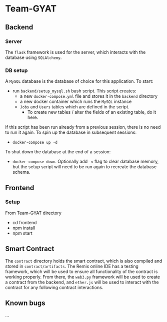 # Team-GYAT

## Backend 
### Server
The `flask` framework is used for the server, which interacts with the database using `SQLAlchemy`.

### DB setup
A `MySQL` database is the database of choice for this application. To start:
- run `backend/setup_mysql.sh` bash script. This script creates:
  - a new `docker-compose.yml` file and stores it in the `backend` directory
  - a new docker container which runs the `MySQL` instance
  - `Jobs` and `Users` tables which are defined in the script.
    - To create new tables / alter the fields of an existing table, do it here. 

If this script has been run already from a previous session, there is no need to run it again. To spin up the database in subsequent sessions:
- `docker-compose up -d`

To shut down the database at the end of a session:
- `docker-compose down`. Optionally add `-v` flag to clear database memory, but the setup script will need to be run again to recreate the database schema.

## Frontend
### Setup
From Team-GYAT directory
  - cd frontend
  - npm install
  - npm start

## Smart Contract
The `contract` directory holds the smart contract, which is also compiled and stored in `contract/artifacts`. The Remix online IDE has a testing framework, which will be used to ensure all functionality of the contract is working properly. From there, the `web3.py` framework will be used to create a contract from the backend, and `ether.js` will be used to interact with the contract for any following contract interactions.  

## Known bugs
...

